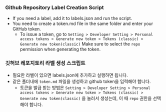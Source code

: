 ### Github Repository Label Creation Script
- If you need a label, add it to labels.json and run the script.
- You need to create a token.md file in the same folder and enter your GitHub token.
  - To issue a token, go to `Setting > Developer Setting > Personal access tokens > Generate new token > Tokens (classic) > Generate new token(classic)` Make sure to select the `repo` permission when generating the token. 

[](./imgSrc/SCR-20231128-om.png)

### 깃허브 레포지토리 라벨 생성 스크립트

- 필요한 라벨이 있으면 labels.json에 추가하고 실행하면 됩니다.
- 같은 폴더내에 `token.md` 파일을 생성하고 github token을 입력해야 합니다.
    - 토큰을 발급 받는 방법은 `Setting > Developer Setting > Personal access tokens > Generate new token > Tokens (classic) > Generate new token(classic)` 을 눌러서 생성는데, 이 때 `repo` 권한을 선택해야 합니다.

[](./imgSrc/SCR-20231128-om.png)
